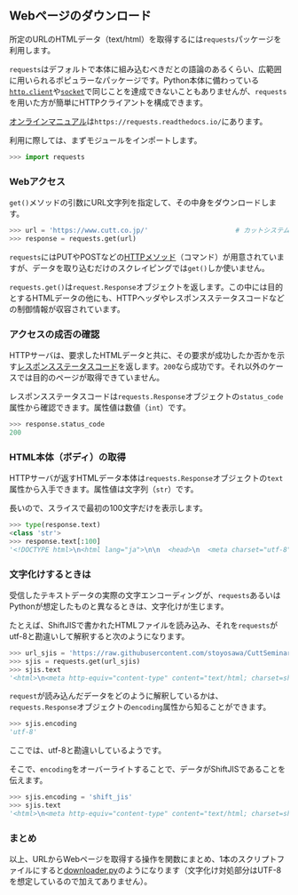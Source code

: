 ## Webページのダウンロード

所定のURLのHTMLデータ（text/html）を取得するには`requests`パッケージを利用します。

`requests`はデフォルトで本体に組み込むべきだとの語論のあるくらい、広範囲に用いられるポピュラーなパッケージです。Python本体に備わっている[`http.client`](https://docs.python.org/ja/3/library/http.html)や[`socket`](https://docs.python.org/ja/3/library/socket.html)で同じことを達成できないこともありませんが、`requests`を用いた方が簡単にHTTPクライアントを構成できます。

[オンラインマニュアル](https://requests.readthedocs.io/ "LINK")は`https://requests.readthedocs.io/`にあります。

利用に際しては、まずモジュールをインポートします。

```Python
>>> import requests
```

### Webアクセス

`get()`メソッドの引数にURL文字列を指定して、その中身をダウンロードします。

```Python
>>> url = 'https://www.cutt.co.jp/'                      # カットシステムのホームページ
>>> response = requests.get(url)
```

`requests`にはPUTやPOSTなどの[HTTPメソッド](https://developer.mozilla.org/ja/docs/Web/HTTP/Methods "LINK")（コマンド）が用意されていますが、データを取り込むだけのスクレイピングでは`get()`しか使いません。

`requests.get()`は`request.Response`オブジェクトを返します。この中には目的とするHTMLデータの他にも、HTTPヘッダやレスポンスステータスコードなどの制御情報が収容されています。

### アクセスの成否の確認


HTTPサーバは、要求したHTMLデータと共に、その要求が成功したか否かを示す[レスポンスステータスコード](https://developer.mozilla.org/ja/docs/Web/HTTP/Status "LINK")を返します。`200`なら成功です。それ以外のケースでは目的のページが取得できていません。

レスポンスステータスコードは`requests.Response`オブジェクトの`status_code`属性から確認できます。属性値は数値（`int`）です。

```Python
>>> response.status_code
200
```

### HTML本体（ボディ）の取得

HTTPサーバが返すHTMLデータ本体は`requests.Response`オブジェクトの`text`属性から入手できます。属性値は文字列（`str`）です。

長いので、スライスで最初の100文字だけを表示します。

```Python
>>> type(response.text)
<class 'str'>
>>> response.text[:100]
'<!DOCTYPE html>\n<html lang="ja">\n\n  <head>\n  <meta charset="utf-8">\n  <meta name="viewport" content='
```

### 文字化けするときは

受信したテキストデータの実際の文字エンコーディングが、`requests`あるいはPythonが想定したものと異なるときは、文字化けが生じます。

たとえば、ShiftJISで書かれたHTMLファイルを読み込み、それを`requests`がutf-8と勘違いして解釈すると次のようになります。

```Python
>>> url_sjis = 'https://raw.githubusercontent.com/stoyosawa/CuttSeminars/main/Scraping/Codes/shift_jis.html'
>>> sjis = requests.get(url_sjis)
>>> sjis.text
'<html>\n<meta http-equiv="content-type" content="text/html; charset=shift_jis">\n<body bagcolor="aquamarine">\n<p>���{�ꂪ Shift-JIS �ŏ�����Ă��܂��B</p>\n</body>\n</html>'
```

`request`が読み込んだデータをどのように解釈しているかは、`requests.Response`オブジェクトの`encoding`属性から知ることができます。

```Python
>>> sjis.encoding
'utf-8'
```

ここでは、utf-8と勘違いしているようです。

そこで、`encoding`をオーバーライトすることで、データがShiftJISであることを伝えます。

```Python
>>> sjis.encoding = 'shift_jis'
>>> sjis.text
'<html>\n<meta http-equiv="content-type" content="text/html; charset=shift_jis">\n<body bagcolor="aquamarine">\n<p>日本語が Shift-JIS で書かれています。</p>\n</body>\n</html>'
```

### まとめ

以上、URLからWebページを取得する操作を関数にまとめ、1本のスクリプトファイルにすると[downloader.py](./Codes/downloader.py "INTERNAL")のようになります（文字化け対処部分はUTF-8を想定しているので加えてありません）。


